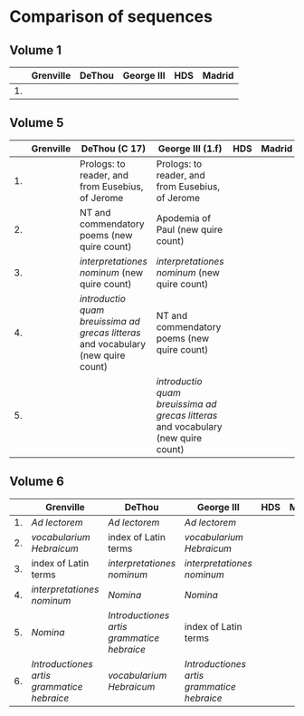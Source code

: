 # Comparison of sequences


## Volume 1

|  | Grenville | DeThou | George III | HDS | Madrid |
| --- | --- | --- | --- | --- | --- | 
| 1. | | | | | 


## Volume 5


|  | Grenville | DeThou (C 17) | George III (1.f) | HDS | Madrid |
| --- | --- | --- | --- | --- | --- | 
| 1. | | Prologs: to reader, and from Eusebius,  of Jerome | Prologs: to reader, and from Eusebius,  of Jerome | | 
| 2. |  | NT and commendatory poems (new quire count) | Apodemia of Paul (new quire count)| | 
| 3. | | *interpretationes  nominum* (new quire count) | *interpretationes  nominum* (new quire count) | | 
| 4. |  | *introductio quam breuissima ad grecas litteras* and vocabulary (new quire count) |  NT and commendatory poems (new quire count) | 
| 5. | | | *introductio quam breuissima ad grecas litteras* and vocabulary (new quire count) | | 


## Volume 6

|  | Grenville | DeThou | George III | HDS | Madrid | Arundel |
| --- | --- | --- | --- | --- | --- | --- | 
| 1. | *Ad lectorem* | *Ad lectorem* |  *Ad lectorem* | |  | *Ad lectorem* |
| 2. | *vocabularium Hebraicum* | index of Latin terms| *vocabularium Hebraicum* | |  |  *interpretationes  nominum* |
| 3. | index of Latin terms | *interpretationes  nominum* | *interpretationes  nominum* | |  | *Nomina* |
| 4. | *interpretationes  nominum* | *Nomina*  | *Nomina*  | |  |  index of Latin terms |
| 5. | *Nomina* |  *Introductiones artis grammatice hebraice* | index of Latin terms| |  | *Introductiones artis grammatice hebraice* |
| 6. | *Introductiones artis grammatice hebraice* | *vocabularium Hebraicum*| *Introductiones artis grammatice hebraice*  |  |  | *vocabularium Hebraicum* |